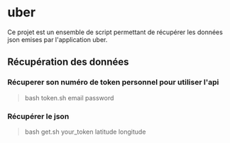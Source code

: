 # uber

Ce projet est un ensemble de script permettant de récupérer les données json emises par l'application uber.

## Récupération des données

### Récuperer son numéro de token personnel pour utiliser l'api

> bash token.sh email password 

### Récupérer le json

> bash get.sh your_token latitude longitude
